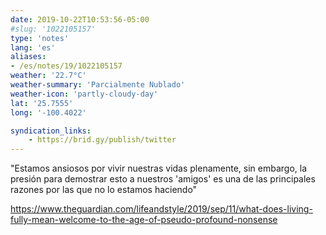 ```yaml
---
date: 2019-10-22T10:53:56-05:00
#slug: '1022105157'
type: 'notes'
lang: 'es'
aliases:
- /es/notes/19/1022105157
weather: '22.7°C'
weather-summary: 'Parcialmente Nublado'
weather-icon: 'partly-cloudy-day'
lat: '25.7555'
long: '-100.4022'

syndication_links:
    - https://brid.gy/publish/twitter
---
```

"Estamos ansiosos por vivir nuestras vidas plenamente, sin embargo, la presión para demostrar esto a nuestros 'amigos' es una de las principales razones por las que no lo estamos haciendo"

https://www.theguardian.com/lifeandstyle/2019/sep/11/what-does-living-fully-mean-welcome-to-the-age-of-pseudo-profound-nonsense
